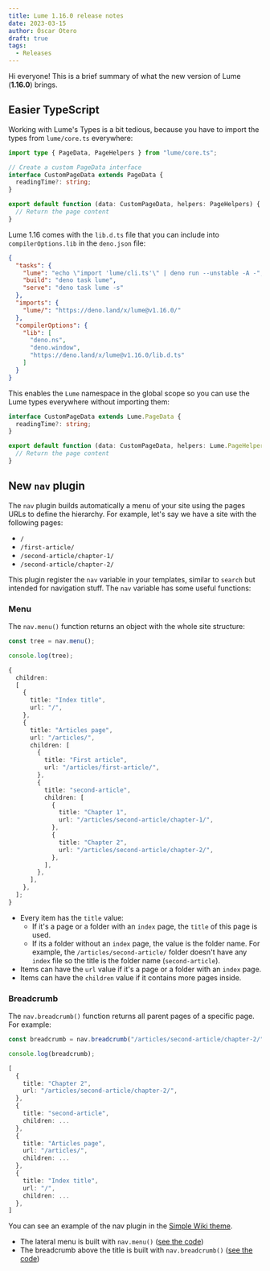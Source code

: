 ```yaml
---
title: Lume 1.16.0 release notes
date: 2023-03-15
author: Óscar Otero
draft: true
tags:
  - Releases
---
```


Hi everyone! This is a brief summary of what the new version of Lume
(**1.16.0**) brings.

<!-- more -->

## Easier TypeScript

Working with Lume's Types is a bit tedious, because you have to import the types
from `lume/core.ts` everywhere:

```ts
import type { PageData, PageHelpers } from "lume/core.ts";

// Create a custom PageData interface
interface CustomPageData extends PageData {
  readingTime?: string;
}

export default function (data: CustomPageData, helpers: PageHelpers) {
  // Return the page content
}
```

Lume 1.16 comes with the `lib.d.ts` file that you can include into
`compilerOptions.lib` in the `deno.json` file:

```json
{
  "tasks": {
    "lume": "echo \"import 'lume/cli.ts'\" | deno run --unstable -A -",
    "build": "deno task lume",
    "serve": "deno task lume -s"
  },
  "imports": {
    "lume/": "https://deno.land/x/lume@v1.16.0/"
  },
  "compilerOptions": {
    "lib": [
      "deno.ns",
      "deno.window",
      "https://deno.land/x/lume@v1.16.0/lib.d.ts"
    ]
  }
}
```

This enables the `Lume` namespace in the global scope so you can use the Lume
types everywhere without importing them:

```ts
interface CustomPageData extends Lume.PageData {
  readingTime?: string;
}

export default function (data: CustomPageData, helpers: Lume.PageHelpers) {
  // Return the page content
}
```

## New `nav` plugin

The `nav` plugin builds automatically a menu of your site using the pages URLs
to define the hierarchy. For example, let's say we have a site with the
following pages:

- `/`
- `/first-article/`
- `/second-article/chapter-1/`
- `/second-article/chapter-2/`

This plugin register the `nav` variable in your templates, similar to `search`
but intended for navigation stuff. The `nav` variable has some useful functions:

### Menu

The `nav.menu()` function returns an object with the whole site structure:

```ts
const tree = nav.menu();

console.log(tree);

{
  children:
  [
    {
      title: "Index title",
      url: "/",
    },
    {
      title: "Articles page",
      url: "/articles/",
      children: [
        {
          title: "First article",
          url: "/articles/first-article/",
        },
        {
          title: "second-article",
          children: [
            {
              title: "Chapter 1",
              url: "/articles/second-article/chapter-1/",
            },
            {
              title: "Chapter 2",
              url: "/articles/second-article/chapter-2/",
            },
          ],
        },
      ],
    },
  ];
}
```

- Every item has the `title` value:
  - If it's a page or a folder with an `index` page, the `title` of this page is
    used.
  - If its a folder without an `index` page, the value is the folder name. For
    example, the `/articles/second-article/` folder doesn't have any `index`
    file so the title is the folder name (`second-article`).
- Items can have the `url` value if it's a page or a folder with an `index`
  page.
- Items can have the `children` value if it contains more pages inside.

### Breadcrumb

The `nav.breadcrumb()` function returns all parent pages of a specific page. For
example:

```ts
const breadcrumb = nav.breadcrumb("/articles/second-article/chapter-2/");

console.log(breadcrumb);

[
  {
    title: "Chapter 2",
    url: "/articles/second-article/chapter-2/",
  },
  {
    title: "second-article",
    children: ...
  },
  {
    title: "Articles page",
    url: "/articles/",
    children: ...
  },
  {
    title: "Index title",
    url: "/",
    children: ...
  },
]
```

You can see an example of the nav plugin in the
[Simple Wiki theme](https://lumeland.github.io/theme-simple-wiki/posts/firstpost/).

- The lateral menu is built with `nav.menu()`
  ([see the code](https://github.com/lumeland/theme-simple-wiki/blob/main/src/_includes/templates/menu.njk))
- The breadcrumb above the title is built with `nav.breadcrumb()`
  ([see the code](https://github.com/lumeland/theme-simple-wiki/blob/main/src/_includes/templates/breadcrumb.njk))
